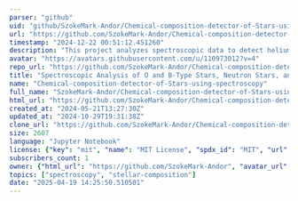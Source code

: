 ```yaml
---
parser: "github"
uid: "github/SzokeMark-Andor/Chemical-composition-detector-of-Stars-using-spectroscopy"
url: "https://github.com/SzokeMark-Andor/Chemical-composition-detector-of-Stars-using-spectroscopy"
timestamp: "2024-12-22 00:51:12.451260"
description: "This project analyzes spectroscopic data to detect helium, oxygen, and heliox in O and B-type stars, neutron stars, and white dwarfs. Using tools like SDSS and Astropy, it provides insights into stellar compositions and evolution through data visualization and analysis."
avatar: "https://avatars.githubusercontent.com/u/110973012?v=4"
repo_url: "https://github.com/SzokeMark-Andor/Chemical-composition-detector-of-Stars-using-spectroscopy"
title: "Spectroscopic Analysis of O and B-Type Stars, Neutron Stars, and White Dwarfs Using SDSS Data and Astroquery"
name: "Chemical-composition-detector-of-Stars-using-spectroscopy"
full_name: "SzokeMark-Andor/Chemical-composition-detector-of-Stars-using-spectroscopy"
html_url: "https://github.com/SzokeMark-Andor/Chemical-composition-detector-of-Stars-using-spectroscopy"
created_at: "2024-05-21T13:27:30Z"
updated_at: "2024-10-29T19:31:38Z"
clone_url: "https://github.com/SzokeMark-Andor/Chemical-composition-detector-of-Stars-using-spectroscopy.git"
size: 2607
language: "Jupyter Notebook"
license: {"key": "mit", "name": "MIT License", "spdx_id": "MIT", "url": "https://api.github.com/licenses/mit", "node_id": "MDc6TGljZW5zZTEz"}
subscribers_count: 1
owner: {"html_url": "https://github.com/SzokeMark-Andor", "avatar_url": "https://avatars.githubusercontent.com/u/110973012?v=4", "login": "SzokeMark-Andor", "type": "User"}
topics: ["spectroscopy", "stellar-composition"]
date: "2025-04-19 14:25:50.510501"
---
```

